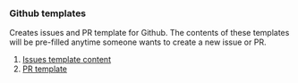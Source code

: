 ### Github templates

Creates issues and PR template for Github. The contents of these templates will be pre-filled anytime someone wants to create a new issue or PR.

1. [Issues template content](https://github.com/adonisjs/mrm-preset/blob/master/github/templates/issues.md)
2. [PR template](https://github.com/adonisjs/mrm-preset/blob/master/github/templates/pr.md)
